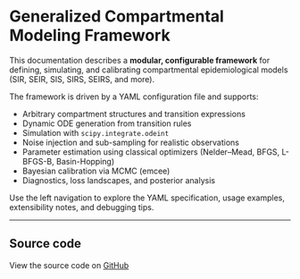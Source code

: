 # Generalized Compartmental Modeling Framework

This documentation describes a **modular, configurable framework** for defining, simulating,
and calibrating compartmental epidemiological models (SIR, SEIR, SIS, SIRS, SEIRS, and more).

The framework is driven by a YAML configuration file and supports:
- Arbitrary compartment structures and transition expressions
- Dynamic ODE generation from transition rules
- Simulation with `scipy.integrate.odeint`
- Noise injection and sub-sampling for realistic observations
- Parameter estimation using classical optimizers (Nelder–Mead, BFGS, L-BFGS-B, Basin-Hopping)
- Bayesian calibration via MCMC (emcee)
- Diagnostics, loss landscapes, and posterior analysis

Use the left navigation to explore the YAML specification, usage examples, extensibility notes,
and debugging tips.

---
## Source code

View the source code on [GitHub](https://github.com/dsih-artpark/infectious-disease-models)